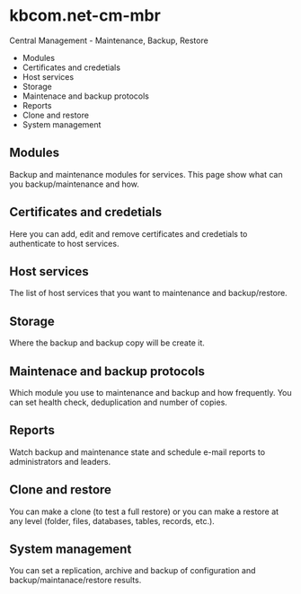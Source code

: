 # kbcom.net-cm-mbr
Central Management - Maintenance, Backup, Restore

- Modules
- Certificates and credetials
- Host services
- Storage
- Maintenace and backup protocols
- Reports
- Clone and restore
- System management

## Modules
Backup and maintenance modules for services. This page show what can you backup/maintenance and how.

## Certificates and credetials
Here you can add, edit and remove certificates and credetials to authenticate to host services.

## Host services
The list of host services that you want to maintenance and backup/restore.

## Storage
Where the backup and backup copy will be create it.

## Maintenace and backup protocols
Which module you use to maintenance and backup and how frequently. You can set health check, deduplication and number of copies.

## Reports
Watch backup and maintenance state and schedule e-mail reports to administrators and leaders.

## Clone and restore
You can make a clone (to test a full restore) or you can make a restore at any level (folder, files, databases, tables, records, etc.).

## System management
You can set a replication, archive and backup of configuration and backup/maintanace/restore results.
